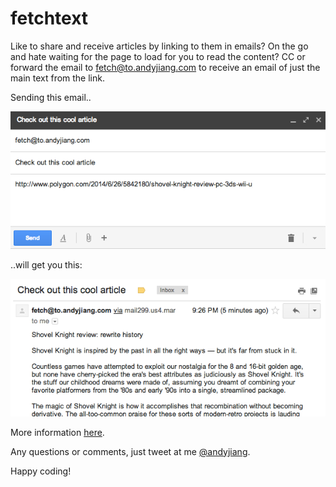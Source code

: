 fetchtext
==============

Like to share and receive articles by linking to them in emails? On the go and hate waiting for the page to load for you to read the content? CC or forward the email to fetch@to.andyjiang.com to receive an email of just the main text from the link.

Sending this email..

![send this email](public/img/example1.png)

..will get you this:

![receive this email](public/img/example2.png)

More information [here](http://fetchtext.herokuapp.com).

Any questions or comments, just tweet at me [@andyjiang](http://www.twitter.com/andyjiang).

Happy coding!
